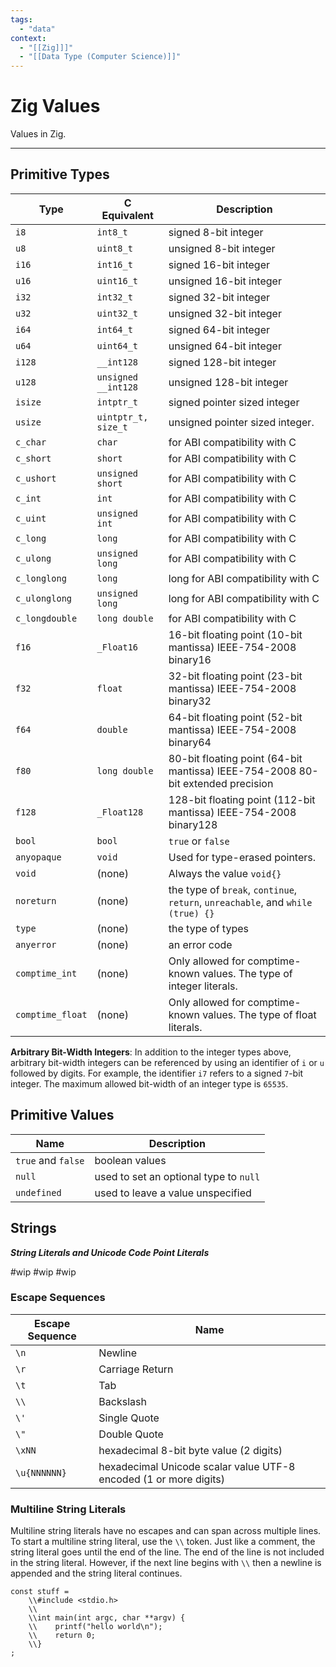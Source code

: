```yaml
---
tags:
  - "data"
context:
  - "[[Zig]]]"
  - "[[Data Type (Computer Science)]]"
---
```


# Zig Values

Values in Zig.

---

## Primitive Types

| Type             | C Equivalent        | Description                                                                     |
| ---------------- | ------------------- | ------------------------------------------------------------------------------- |
| `i8`             | `int8_t`            | signed 8-bit integer                                                            |
| `u8`             | `uint8_t`           | unsigned 8-bit integer                                                          |
| `i16`            | `int16_t`           | signed 16-bit integer                                                           |
| `u16`            | `uint16_t`          | unsigned 16-bit integer                                                         |
| `i32`            | `int32_t`           | signed 32-bit integer                                                           |
| `u32`            | `uint32_t`          | unsigned 32-bit integer                                                         |
| `i64`            | `int64_t`           | signed 64-bit integer                                                           |
| `u64`            | `uint64_t`          | unsigned 64-bit integer                                                         |
| `i128`           | `__int128`          | signed 128-bit integer                                                          |
| `u128`           | `unsigned __int128` | unsigned 128-bit integer                                                        |
| `isize`          | `intptr_t`          | signed pointer sized integer                                                    |
| `usize`          | `uintptr_t, size_t` | unsigned pointer sized integer.                                                 |
| `c_char`         | `char`              | for ABI compatibility with C                                                    |
| `c_short`        | `short`             | for ABI compatibility with C                                                    |
| `c_ushort`       | `unsigned short `   | for ABI compatibility with C                                                    |
| `c_int`          | `int`               | for ABI compatibility with C                                                    |
| `c_uint`         | `unsigned int `     | for ABI compatibility with C                                                    |
| `c_long`         | `long`              | for ABI compatibility with C                                                    |
| `c_ulong`        | `unsigned long `    | for ABI compatibility with C                                                    |
| `c_longlong`     | `long`              | long for ABI compatibility with C                                               |
| `c_ulonglong`    | `unsigned long `    | long for ABI compatibility with C                                               |
| `c_longdouble`   | `long double `      | for ABI compatibility with C                                                    |
| `f16`            | `_Float16`          | 16-bit floating point (10-bit mantissa) IEEE-754-2008 binary16                  |
| `f32`            | `float`             | 32-bit floating point (23-bit mantissa) IEEE-754-2008 binary32                  |
| `f64`            | `double`            | 64-bit floating point (52-bit mantissa) IEEE-754-2008 binary64                  |
| `f80`            | `long double `      | 80-bit floating point (64-bit mantissa) IEEE-754-2008 80-bit extended precision |
| `f128`           | `_Float128`         | 128-bit floating point (112-bit mantissa) IEEE-754-2008 binary128               |
| `bool`           | `bool`              | `true` or `false`                                                               |
| `anyopaque`      | `void`              | Used for type-erased pointers.                                                  |
| `void`           | (none)              | Always the value `void{}`                                                       |
| `noreturn`       | (none)              | the type of `break`, `continue`, `return`, `unreachable`, and `while (true) {}` |
| `type`           | (none)              | the type of types                                                               |
| `anyerror`       | (none)              | an error code                                                                   |
| `comptime_int`   | (none)              | Only allowed for comptime-known values. The type of integer literals.           |
| `comptime_float` | (none)              | Only allowed for comptime-known values. The type of float literals.             |

**Arbitrary Bit-Width Integers**: In addition to the integer types above, arbitrary bit-width integers can be referenced by using an identifier of `i` or `u` followed by digits. For example, the identifier `i7` refers to a signed `7`-bit integer. The maximum allowed bit-width of an integer type is `65535`.

## Primitive Values

| Name               | Description                            |
| ------------------ | -------------------------------------- |
| `true` and `false` | boolean values                         |
| `null`             | used to set an optional type to `null` |
| `undefined`        | used to leave a value unspecified      |

## Strings

_**String Literals and Unicode Code Point Literals**_

#wip
#wip
#wip

### Escape Sequences

| Escape Sequence | Name                                                              |
| --------------- | ----------------------------------------------------------------- |
| `\n`            | Newline                                                           |
| `\r`            | Carriage Return                                                   |
| `\t`            | Tab                                                               |
| `\\`            | Backslash                                                         |
| `\'`            | Single Quote                                                      |
| `\"`            | Double Quote                                                      |
| `\xNN`          | hexadecimal 8-bit byte value (2 digits)                           |
| `\u{NNNNNN}`    | hexadecimal Unicode scalar value UTF-8 encoded (1 or more digits) |

### Multiline String Literals

Multiline string literals have no escapes and can span across multiple lines. To start a multiline string literal, use the `\\` token. Just like a comment, the string literal goes until the end of the line. The end of the line is not included in the string literal. However, if the next line begins with `\\` then a newline is appended and the string literal continues.

```zig
const stuff =
    \\#include <stdio.h>
    \\
    \\int main(int argc, char **argv) {
    \\    printf("hello world\n");
    \\    return 0;
    \\}
;
```

